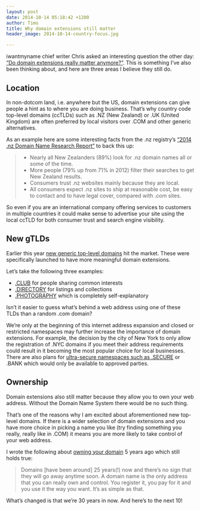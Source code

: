 ```yaml
---
layout: post
date: 2014-10-14 05:18:42 +1200
author: Timo
title: Why domain extensions still matter
header_image: 2014-10-14-country-focus.jpg

---
```


iwantmyname chief writer Chris asked an interesting question the other day: [“Do domain extensions really matter anymore?”](https://iwantmyname.com/blog/2014/10/do-domain-extensions-really-matter-anymore.html). This is something I’ve also been thinking about, and here are three areas I believe they still do.

## Location

In non-dotcom land, i.e. anywhere but the US, domain extensions can give people a hint as to where you are doing business. That’s why country code top-level domains (ccTLDs) such as .NZ (New Zealand) or .UK (United Kingdom) are often preferred by local visitors over .COM and other generic alternatives.

As an example here are some interesting facts from the .nz registry’s [“2014 .nz Domain Name Research Report”](http://www.getyourselfonline.co.nz/2014-nz-domain-name-research-report) to back this up:

> - Nearly all New Zealanders (89%) look for .nz domain names all or some of the time.
> - More people (79% up from 71% in 2012) filter their searches to get New Zealand results.
> - Consumers trust .nz websites mainly because they are local.
> - All consumers expect .nz sites to ship at reasonable cost, be easy to contact and to have legal cover, compared with .com sites.

So even if you are an international company offering services to  customers in multiple countries it could make sense to advertise your site using the local ccTLD for both consumer trust and search engine visibility.

## New gTLDs

Earlier this year [new generic top-level domains](https://iwantmyname.com/domains/new-gtld-domain-extensions) hit the market. These were specifically launched to have more meaningful domain extensions.

Let’s take the following three examples:

- [.CLUB](https://iwantmyname.com/domains/dot-club) for people sharing common interests
- [.DIRECTORY](https://iwantmyname.com/domains/dot-directory) for listings and collections
- [.PHOTOGRAPHY](https://iwantmyname.com/domains/dot-photography) which is completely self-explanatory

Isn’t it easier to guess what’s behind a web address using one of these TLDs than a random .com domain?

We’re only at the beginning of this internet address expansion and closed or restricted namespaces may further increase the importance of domain extensions. For example, the decision by the city of New York to only allow the registration of .NYC domains if you meet their address requirements could result in it becoming the most popular choice for local businesses. There are also plans for [ultra-secure namespaces such as .SECURE](http://arstechnica.com/security/2012/05/my-own-private-internet-secure-tld-floated-as-bad-guy-free-zone/) or .BANK which would only be available to approved parties.

## Ownership 

Domain extensions also still matter because they allow you to own your web address. Without the Domain Name System there would be no such thing.

That’s one of the reasons why I am excited about aforementioned new top-level domains. If there is a wider selection of domain extensions and you have more choice in picking a name you like (try finding something you really, really like in .COM) it means  you are more likely to take control of your web address.

I wrote the following about [owning your domain](https://iwantmyname.com/blog/2009/06/i-want-my-name-or-how-you-can-own-your-online-identity-with-domains.html) 5 years ago which still holds true:

> Domains [have been around] 25 years(!) now and there’s no sign that they will go away anytime soon. A domain name is the only address that you can really own and control. You register it, you pay for it and you use it the way you want. It’s as simple as that.

What’s changed is that we’re 30 years in now. And here’s to the next 10!